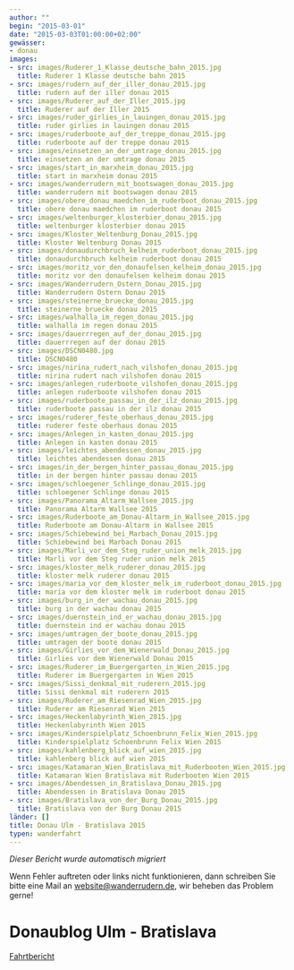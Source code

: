 ```yaml
---
author: ""
begin: "2015-03-01"
date: "2015-03-03T01:00:00+02:00"
gewässer:
- donau
images:
- src: images/Ruderer_1_Klasse_deutsche_bahn_2015.jpg
  title: Ruderer 1 Klasse deutsche bahn 2015
- src: images/rudern_auf_der_iller_donau_2015.jpg
  title: rudern auf der iller donau 2015
- src: images/Ruderer_auf_der_Iller_2015.jpg
  title: Ruderer auf der Iller 2015
- src: images/ruder_girlies_in_lauingen_donau_2015.jpg
  title: ruder girlies in lauingen donau 2015
- src: images/ruderboote_auf_der_treppe_donau_2015.jpg
  title: ruderboote auf der treppe donau 2015
- src: images/einsetzen_an_der_umtrage_donau_2015.jpg
  title: einsetzen an der umtrage donau 2015
- src: images/start_in_marxheim_donau_2015.jpg
  title: start in marxheim donau 2015
- src: images/wanderrudern_mit_bootswagen_donau_2015.jpg
  title: wanderrudern mit bootswagen donau 2015
- src: images/obere_donau_maedchen_im_ruderboot_donau_2015.jpg
  title: obere donau maedchen im ruderboot donau 2015
- src: images/weltenburger_klosterbier_donau_2015.jpg
  title: weltenburger klosterbier donau 2015
- src: images/Kloster_Weltenburg_Donau_2015.jpg
  title: Kloster Weltenburg Donau 2015
- src: images/donaudurchbruch_kelheim_ruderboot_donau_2015.jpg
  title: donaudurchbruch kelheim ruderboot donau 2015
- src: images/moritz_vor_den_donaufelsen_kelheim_donau_2015.jpg
  title: moritz vor den donaufelsen kelheim donau 2015
- src: images/Wanderrudern_Ostern_Donau_2015.jpg
  title: Wanderrudern Ostern Donau 2015
- src: images/steinerne_bruecke_donau_2015.jpg
  title: steinerne bruecke donau 2015
- src: images/walhalla_im_regen_donau_2015.jpg
  title: walhalla im regen donau 2015
- src: images/dauerrregen_auf_der_donau_2015.jpg
  title: dauerrregen auf der donau 2015
- src: images/DSCN0480.jpg
  title: DSCN0480
- src: images/nirina_rudert_nach_vilshofen_donau_2015.jpg
  title: nirina rudert nach vilshofen donau 2015
- src: images/anlegen_ruderboote_vilshofen_donau_2015.jpg
  title: anlegen ruderboote vilshofen donau 2015
- src: images/ruderboote_passau_in_der_ilz_donau_2015.jpg
  title: ruderboote passau in der ilz donau 2015
- src: images/ruderer_feste_oberhaus_donau_2015.jpg
  title: ruderer feste oberhaus donau 2015
- src: images/Anlegen_in_kasten_donau_2015.jpg
  title: Anlegen in kasten donau 2015
- src: images/leichtes_abendessen_donau_2015.jpg
  title: leichtes abendessen donau 2015
- src: images/in_der_bergen_hinter_passau_donau_2015.jpg
  title: in der bergen hinter passau donau 2015
- src: images/schloegener_Schlinge_donau_2015.jpg
  title: schloegener Schlinge donau 2015
- src: images/Panorama_Altarm_Wallsee_2015.jpg
  title: Panorama Altarm Wallsee 2015
- src: images/Ruderboote_am_Donau-Altarm_in_Wallsee_2015.jpg
  title: Ruderboote am Donau-Altarm in Wallsee 2015
- src: images/Schiebewind_bei_Marbach_Donau_2015.jpg
  title: Schiebewind bei Marbach Donau 2015
- src: images/Marli_vor_dem_Steg_ruder_union_melk_2015.jpg
  title: Marli vor dem Steg ruder union melk 2015
- src: images/kloster_melk_ruderer_donau_2015.jpg
  title: kloster melk ruderer donau 2015
- src: images/maria_vor_dem_kloster_melk_im_ruderboot_donau_2015.jpg
  title: maria vor dem kloster melk im ruderboot donau 2015
- src: images/burg_in_der_wachau_donau_2015.jpg
  title: burg in der wachau donau 2015
- src: images/duernstein_ind_er_wachau_donau_2015.jpg
  title: duernstein ind er wachau donau 2015
- src: images/umtragen_der_boote_donau_2015.jpg
  title: umtragen der boote donau 2015
- src: images/Girlies_vor_dem_Wienerwald_Donau_2015.jpg
  title: Girlies vor dem Wienerwald Donau 2015
- src: images/Ruderer_im_Buergergarten_in_Wien_2015.jpg
  title: Ruderer im Buergergarten in Wien 2015
- src: images/Sissi_denkmal_mit_ruderern_2015.jpg
  title: Sissi denkmal mit ruderern 2015
- src: images/Ruderer_am_Riesenrad_Wien_2015.jpg
  title: Ruderer am Riesenrad Wien 2015
- src: images/Heckenlabyrinth_Wien_2015.jpg
  title: Heckenlabyrinth Wien 2015
- src: images/Kinderspielplatz_Schoenbrunn_Felix_Wien_2015.jpg
  title: Kinderspielplatz Schoenbrunn Felix Wien 2015
- src: images/kahlenberg_blick_auf_wien_2015.jpg
  title: kahlenberg blick auf wien 2015
- src: images/Katamaran_Wien_Bratislava_mit_Ruderbooten_Wien_2015.jpg
  title: Katamaran Wien Bratislava mit Ruderbooten Wien 2015
- src: images/Abendessen_in_Bratislava_Donau_2015.jpg
  title: Abendessen in Bratislava Donau 2015
- src: images/Bratislava_von_der_Burg_Donau_2015.jpg
  title: Bratislava von der Burg Donau 2015
länder: []
title: Donau Ulm - Bratislava 2015
typen: wanderfahrt
---
```



*Dieser Bericht wurde automatisch migriert*

Wenn Fehler auftreten oder links nicht funktionieren, dann schreiben Sie bitte eine Mail an website@wanderrudern.de, wir beheben das Problem gerne!



# Donaublog Ulm - Bratislava


[Fahrtbericht](/berichte/2015/donau_ulm_-_bratislava_2015)
